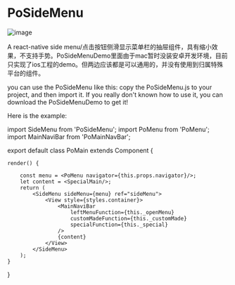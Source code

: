 # PoSideMenu

 ![image](https://github.com/pofabs/PoSideMenu/blob/master/open.png)

A react-native side menu/点击按钮侧滑显示菜单栏的抽屉组件，具有缩小效果，不支持手势。PoSideMenuDemo里面由于mac暂时没装安卓开发环境，目前只实现了ios工程的demo。但两边应该都是可以通用的，并没有使用到归属特殊平台的组件。

you can use the PoSideMenu like this: copy the PoSideMenu.js to your project, and then import it. If you really don't known how to use it, you can download the PoSideMenuDemo to get it!

Here is the example:

import SideMenu from 'PoSideMenu';
import PoMenu from 'PoMenu';
import MainNaviBar from 'PoMainNavBar';


export default class PoMain extends Component {

    render() {

        const menu = <PoMenu navigator={this.props.navigator}/>;
        let content = <SpecialMain/>;
        return (
            <SideMenu sideMenu={menu} ref="sideMenu">
                <View style={styles.container}>
                    <MainNaviBar
                        leftMenuFunction={this._openMenu}
                        customMadeFunction={this._customMade}
                        specialFunction={this._special}
                    />
                    {content}
                </View>
            </SideMenu>
        );
    }
}
